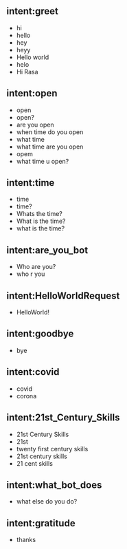 ## intent:greet
- hi
- hello
- hey
- heyy
- Hello world
- helo
- Hi Rasa

## intent:open
- open
- open?
- are you open
- when time do you open
- what time
- what time are you open
- opem
- what time u open?

## intent:time
- time
- time?
- Whats the time?
- What is the time?
- what is the time?

## intent:are_you_bot
- Who are you?
- who r you

## intent:HelloWorldRequest
- HelloWorld!

## intent:goodbye
- bye

## intent:covid
- covid
- corona

## intent:21st_Century_Skills
- 21st Century Skills
- 21st
- twenty first century skills
- 21st century skills
- 21 cent skills

## intent:what_bot_does
- what else do you do?

## intent:gratitude
- thanks
